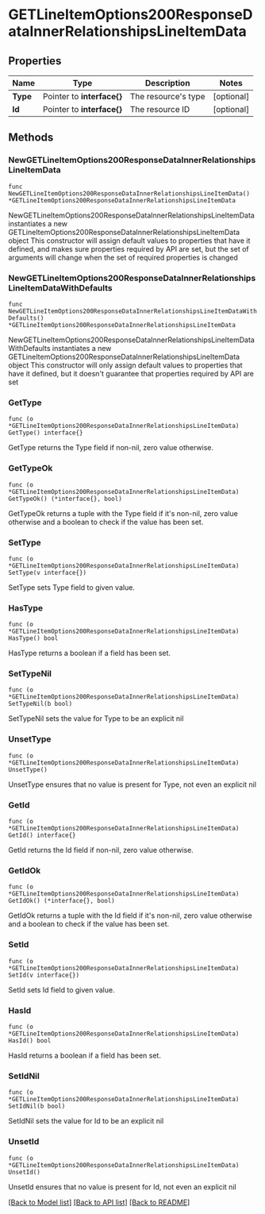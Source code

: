 # GETLineItemOptions200ResponseDataInnerRelationshipsLineItemData

## Properties

Name | Type | Description | Notes
------------ | ------------- | ------------- | -------------
**Type** | Pointer to **interface{}** | The resource&#39;s type | [optional] 
**Id** | Pointer to **interface{}** | The resource ID | [optional] 

## Methods

### NewGETLineItemOptions200ResponseDataInnerRelationshipsLineItemData

`func NewGETLineItemOptions200ResponseDataInnerRelationshipsLineItemData() *GETLineItemOptions200ResponseDataInnerRelationshipsLineItemData`

NewGETLineItemOptions200ResponseDataInnerRelationshipsLineItemData instantiates a new GETLineItemOptions200ResponseDataInnerRelationshipsLineItemData object
This constructor will assign default values to properties that have it defined,
and makes sure properties required by API are set, but the set of arguments
will change when the set of required properties is changed

### NewGETLineItemOptions200ResponseDataInnerRelationshipsLineItemDataWithDefaults

`func NewGETLineItemOptions200ResponseDataInnerRelationshipsLineItemDataWithDefaults() *GETLineItemOptions200ResponseDataInnerRelationshipsLineItemData`

NewGETLineItemOptions200ResponseDataInnerRelationshipsLineItemDataWithDefaults instantiates a new GETLineItemOptions200ResponseDataInnerRelationshipsLineItemData object
This constructor will only assign default values to properties that have it defined,
but it doesn't guarantee that properties required by API are set

### GetType

`func (o *GETLineItemOptions200ResponseDataInnerRelationshipsLineItemData) GetType() interface{}`

GetType returns the Type field if non-nil, zero value otherwise.

### GetTypeOk

`func (o *GETLineItemOptions200ResponseDataInnerRelationshipsLineItemData) GetTypeOk() (*interface{}, bool)`

GetTypeOk returns a tuple with the Type field if it's non-nil, zero value otherwise
and a boolean to check if the value has been set.

### SetType

`func (o *GETLineItemOptions200ResponseDataInnerRelationshipsLineItemData) SetType(v interface{})`

SetType sets Type field to given value.

### HasType

`func (o *GETLineItemOptions200ResponseDataInnerRelationshipsLineItemData) HasType() bool`

HasType returns a boolean if a field has been set.

### SetTypeNil

`func (o *GETLineItemOptions200ResponseDataInnerRelationshipsLineItemData) SetTypeNil(b bool)`

 SetTypeNil sets the value for Type to be an explicit nil

### UnsetType
`func (o *GETLineItemOptions200ResponseDataInnerRelationshipsLineItemData) UnsetType()`

UnsetType ensures that no value is present for Type, not even an explicit nil
### GetId

`func (o *GETLineItemOptions200ResponseDataInnerRelationshipsLineItemData) GetId() interface{}`

GetId returns the Id field if non-nil, zero value otherwise.

### GetIdOk

`func (o *GETLineItemOptions200ResponseDataInnerRelationshipsLineItemData) GetIdOk() (*interface{}, bool)`

GetIdOk returns a tuple with the Id field if it's non-nil, zero value otherwise
and a boolean to check if the value has been set.

### SetId

`func (o *GETLineItemOptions200ResponseDataInnerRelationshipsLineItemData) SetId(v interface{})`

SetId sets Id field to given value.

### HasId

`func (o *GETLineItemOptions200ResponseDataInnerRelationshipsLineItemData) HasId() bool`

HasId returns a boolean if a field has been set.

### SetIdNil

`func (o *GETLineItemOptions200ResponseDataInnerRelationshipsLineItemData) SetIdNil(b bool)`

 SetIdNil sets the value for Id to be an explicit nil

### UnsetId
`func (o *GETLineItemOptions200ResponseDataInnerRelationshipsLineItemData) UnsetId()`

UnsetId ensures that no value is present for Id, not even an explicit nil

[[Back to Model list]](../README.md#documentation-for-models) [[Back to API list]](../README.md#documentation-for-api-endpoints) [[Back to README]](../README.md)


